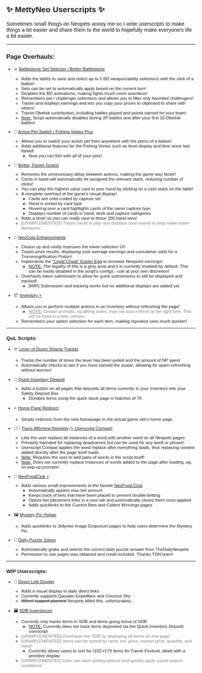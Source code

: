 <span style="font-family: 'Comic Sans MS', 'Comic Sans', Arial">

## ✨ MettyNeo Userscripts ✨

<p>Sometimes small things on Neopets annoy me so I write userscripts to make things a bit easier and share them to the world to hopefully make everyone's life a bit easier.</p>

___


### Page Overhauls:

<small>

* ⚔️ [Battledome Set Selector / Better Battledome ](Neopets%20-%20Battledome%20Set%20Selector.user.js)
	* Adds the ability to save and select up to 5 BD weapon/ability selections with the click of a button!
	* Sets can be set to automatically apply based on the current turn!
	* Disables the BD animations, making fights much more seamless!
	* Remembers pet / challenger selections and allows you to filter only favorited challengers!
	* Tracks and displays earnings and lets you copy your prizes to clipboard to share with others!
	* Tracks Obelisk contribution, including battles played and points earned for your team!
	* <u>Note:</u> Script automatically disables during 2P battles and after your first 10 Obelisk battles!

* 🎣 [Active Pet Switch / Fishing Vortex Plus](Neopets%20-%20Active%20Pet%20Switch.user.js)
	* Allows you to switch your active pet from anywhere with the press of a button!
	* Adds additional features for the Fishing Vortex such as level display and time since last fished!
		- Now you can fish with <i>all</i> of your pets!
	

* 🎴 [Better, Faster Godori](Neopets%20-%20Better%20Faster%20Godori.user.js)
	* Removes the unnecessary delay between actions, making the game way faster!
	* Cards in hand will automatically be assigned the relevant stack, reducing number of clicks!
	* You can play the highest value card in your hand by clicking on a card stack on the table!
	* A complete overhaul of the game's visual display!
		- Cards are color-coded by capture set
		- Hand is sorted by card type
		- Hovering over a card highlights cards of the same capture type
		- Displays number of cards in hand, deck and capture categories
	* Adds a timer so you can really race to those 250 hand wins!
	* <span style="color:grey">[UNIMPLEMENTED] Tracks cards in play and displays card counts to help make better decisions!</span>
	
* 🥤 [NeoCola Enhancements](Neopets%20-%20NeoCola%20Enhancements.user.js)
	* Cleans up and vastly improves the token selection UI!
	* Tracks prize results, displaying your average earnings and cumulative odds for a Transmogrification Potion!
	* Implements the ["Legal Cheat" Easter Egg](https://web.archive.org/web/20210619183531/https://old.reddit.com/r/neopets/comments/o3mq8r/neocola_tokens/) to increase Neopoint earnings!
		- <u>NOTE:</u> The legality of this is a grey area and it is currently enabled by default. This can be easily disabled in the script's configs - use at your own discretion!
	* Overhauls token submission to allow for quick submissions to still be displayed and tracked!
		- [WIP] Submission and tracking works but no additional displays are added yet

* 📦 [Inventory +](Neopets%20-%20Inventory%2B.user.js)
	* Allows you to perform multiple actions in an inventory without refreshing the page!
		- <span style="color:grey"><u>NOTE:</u> Certain prompts, eg gifting users, may not auto-refresh at the right time. This will be fixed in a later version.</span>
	* Remembers your option selection for each item, making repeated uses much quicker!
	
___


### QoL Scripts:
* ☠️ [Lever of Doom Shame Tracker](Neopets%20-%20LoD%20Shame%20Tracker.user.js)
	- Tracks the number of times the lever has been pulled and the amount of NP spent
	- Automatically checks to see if you have earned the avatar, allowing for spam-refreshing without worries!
	
* 🛒 [Quick Inventory Deposit](Neopets%20-%20Quick%20Inventory%20Deposit.user.js)
	* Adds a button on all pages that deposits all items currently in your inventory into your Safety Deposit Box
		- Donates items using the quick stock page in batches of 70
		
* ⭐ [Home Page Redirect](Neopets%20-%20Home%20Page%20Redirect.user.js)
	- Simply redirects from the new homepage to the actual game site's home page.
	
* 🏳️‍🌈 [Trans Affirming Neopets](Neopets%20-%20Trans%20Affirming%20Neopets.user.js) <i>[(+ Userscript Compat)](Neopets%20-%20Trans%20Affirming%20Neopets%20(Compat).user.js)</i>
	- Lets the user replace all instances of a word with another word on all Neopets pages
	- Primarily intended for replacing deadnames but can be used for any word or phrase!
	- Userscript Compat applies the word replace after everything loads, thus replacing content added directly after the page itself loads.
	- <u>Note:</u> Requires the user to add pairs of words in the script itself!
	- <u>Note:</u> Does not currently replace instances of words added to the page after loading, eg. on pop-up prompts!
	
* 🍗 [NeoFoodClub +](Neopets%20-%20NeoFoodClub%2B.user.js)
	- Adds various small improvements to the fansite [NeoFood.Club](https://neofood.club/)
		+ Automatically applies max bet amount
		+ Keeps track of bets that have been placed to prevent double-betting
		+ Opens bet placement links in a new tab and automatically closes them once applied
		+ Adds quicklinks to the Current Bets and Collect Winnings pages
		
* 🖼 [Mystery Pic Helper](Neopets%20-%20Mystery%20Pic%20Helper.user.js)
	- Adds quicklinks to Jellyneo Image Emporium pages to help users determine the Mystery Pic
	
* 🧩 [Daily Puzzle Solver](Neopets%20-%20Daily%20Puzzle%20Solver.user.js)
	- Automatically grabs and selects the correct daily puzzle answer from TheDailyNeopets
	- Permission to use pages was obtained and credit included. Thanks TDN team!

___

### WIP Userscripts:

* 📡 [Direct Link Display](Neopets%20-%20Direct%20Link%20Display.user.js)
	- Adds a visual display to daily direct links
	- Currently supports Qasalan Expellibox and Coconut Shy
	- ~~Wheel support planned~~ Neopets killed this, unfortunately...

* 🗃 [SDB Inventarium](Neopets%20-%20SDB%20Inventarium.user.js)
	- Currently only tracks items in SDB and items going in/out of SDB
		+ <u>NOTE:</u> Currently does not track items deposited via the Quick Inventory Deposit userscript
	- <span style="color:grey">[UNIMPLEMENTED] Overhauls the SDB by displaying all items on one page
	- <span style="color:grey">[UNIMPLEMENTED] Items can be sorted by rarity, est. price, market price, quantity, and more!</span>
		+ Currently allows users to sort for r102-r179 items for Faerie Festival, albeit with a primitive display
	- <span style="color:grey">[UNIMPLEMENTED] User can save sorting options and quickly apply saved search conditions!
